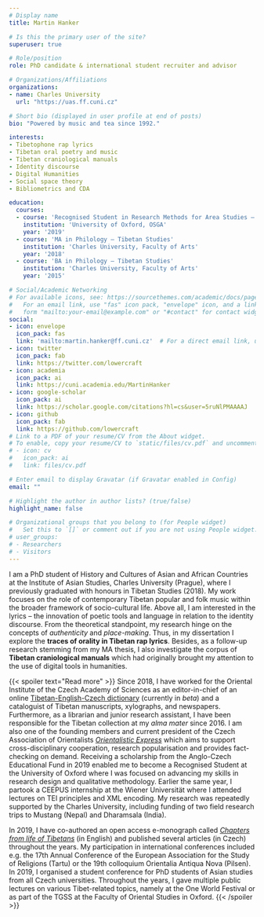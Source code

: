 ```yaml
---
# Display name
title: Martin Hanker

# Is this the primary user of the site?
superuser: true

# Role/position
role: PhD candidate & international student recruiter and advisor

# Organizations/Affiliations
organizations:
- name: Charles University
  url: "https://uas.ff.cuni.cz"

# Short bio (displayed in user profile at end of posts)
bio: "Powered by music and tea since 1992."

interests:
- Tibetophone rap lyrics
- Tibetan oral poetry and music
- Tibetan craniological manuals
- Identity discourse
- Digital Humanities
- Social space theory
- Bibliometrics and CDA

education:
  courses:
  - course: 'Recognised Student in Research Methods for Area Studies – Qualitative Methods'
    institution: 'University of Oxford, OSGA'
    year: '2019'
  - course: 'MA in Philology – Tibetan Studies'
    institution: 'Charles University, Faculty of Arts'
    year: '2018'
  - course: 'BA in Philology – Tibetan Studies'
    institution: 'Charles University, Faculty of Arts'
    year: '2015'

# Social/Academic Networking
# For available icons, see: https://sourcethemes.com/academic/docs/page-builder/#icons
#   For an email link, use "fas" icon pack, "envelope" icon, and a link in the
#   form "mailto:your-email@example.com" or "#contact" for contact widget.
social:
- icon: envelope
  icon_pack: fas
  link: 'mailto:martin.hanker@ff.cuni.cz'  # For a direct email link, use "mailto:martin.hanker@ff.cuni.cz".
- icon: twitter
  icon_pack: fab
  link: https://twitter.com/lowercraft
- icon: academia
  icon_pack: ai
  link: https://cuni.academia.edu/MartinHanker
- icon: google-scholar
  icon_pack: ai
  link: https://scholar.google.com/citations?hl=cs&user=5ruNlPMAAAAJ
- icon: github
  icon_pack: fab
  link: https://github.com/lowercraft
# Link to a PDF of your resume/CV from the About widget.
# To enable, copy your resume/CV to `static/files/cv.pdf` and uncomment the lines below.
# - icon: cv
#   icon_pack: ai
#   link: files/cv.pdf

# Enter email to display Gravatar (if Gravatar enabled in Config)
email: ""

# Highlight the author in author lists? (true/false)
highlight_name: false

# Organizational groups that you belong to (for People widget)
#   Set this to `[]` or comment out if you are not using People widget.
# user_groups:
# - Researchers
# - Visitors
---
```


I am a PhD student of History and Cultures of Asian and African Countries at the Institute of Asian Studies, Charles University (Prague), where I previously graduated with honours in Tibetan Studies (2018). My work focuses on the role of contemporary Tibetan popular and folk music within the broader framework of socio-cultural life. Above all, I am interested in the lyrics – the innovation of poetic tools and language in relation to the identity discourse. From the theoretical standpoint, my research hinge on the concepts of *authenticity* and *place-making*. Thus, in my dissertation I explore the **traces of orality in Tibetan rap lyrics**. Besides, as a follow-up research stemming from my MA thesis, I also investigate the corpus of **Tibetan craniological manuals** which had originally brought my attention to the use of digital tools in humanities.

{{< spoiler text="Read more" >}}
Since 2018, I have worked for the Oriental Institute of the Czech Academy of Sciences as an editor-in-chief of an online [Tibetan-English-Czech dictionary](https://linguatools.info/tibendicts/) (currently in *beta*) and a cataloguist of Tibetan manuscripts, xylographs, and newspapers. Furthermore, as a librarian and junior research assistant, I have been responsible for the Tibetan collection at my *alma mater* since 2016. I am also one of the founding members and current president of the Czech Association of Orientalists *[Orientalistic Express](http://orientalistickyexpres.cz)* which aims to support cross-disciplinary cooperation, research popularisation and provides fact-checking on demand. Receiving a scholarship from the Anglo-Czech Educational Fund in 2019 enabled me to become a Recognised Student at the University of Oxford where I was focused on advancing my skills in research design and qualitative methodology. Earlier the same year, I partook a CEEPUS internship at the Wiener Universität where I attended lectures on TEI principles and XML encoding. My research was repeatedly supported by the Charles University, including funding of two field research trips to Mustang (Nepal) and Dharamsala (India).

In 2019, I have co-authored an open access e-monograph called *[Chapters from life of Tibetans](https://karolinum.cz/knihy/jandacek-chapters-from-life-of-tibetans-22475)* (in English) and published several articles (in Czech) throughout the years. My participation in international conferences included e.g. the 17th Annual Conference of the European Association for the Study of Religions (Tartu) or the 19th colloquium Orientalia Antiqua Nova (Pilsen). In 2019, I organised a student conference for PhD students of Asian studies from all Czech universities. Throughout the years, I gave multiple public lectures on various Tibet-related topics, namely at the One World Festival or as part of the TGSS at the Faculty of Oriental Studies in Oxford.
{{< /spoiler >}}
